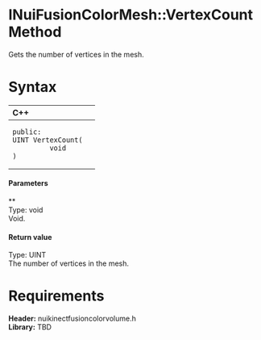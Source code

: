 INuiFusionColorMesh::VertexCount Method  
=======================================  

Gets the number of vertices in the mesh. <span id="syntaxSection"></span>

Syntax  
======  

<table>
<colgroup>
<col width="100%" />
</colgroup>
<thead>
<tr class="header">
<th align="left">C++</th>
</tr>
</thead>
<tbody>
<tr class="odd">
<td align="left"><pre><code>public:  
UINT VertexCount(  
         void  
)</code></pre></td>
</tr>
</tbody>
</table>

<span id="ID4EG"></span>
#### Parameters  

**    
Type: void  
Void.  

<span id="ID4EP"></span>
#### Return value  

Type: UINT  
The number of vertices in the mesh.  

<span id="requirements"></span>

Requirements  
============  

**Header:** nuikinectfusioncolorvolume.h  
**Library:** TBD  



<!--Please do not edit the data in the comment block below.-->
<!--
TOCTitle : VertexCount Method
RLTitle : INuiFusionColorMesh::VertexCount Method
KeywordK : VertexCount method
KeywordK : INuiFusionColorMesh::VertexCount method
KeywordF : INuiFusionColorMesh::VertexCount
KeywordF : VertexCount
KeywordF : Microsoft.Kinect.nuikinectfusioncolorvolume.INuiFusionColorMesh.VertexCount(void)
KeywordA : M:Microsoft.Kinect.nuikinectfusioncolorvolume.INuiFusionColorMesh.VertexCount(void)
AssetID : M:Microsoft.Kinect.nuikinectfusioncolorvolume.INuiFusionColorMesh.VertexCount(void)
Locale : en-us
CommunityContent : 1
APIType : Managed
APILocation : 
APIName : Microsoft.Kinect.nuikinectfusioncolorvolume.INuiFusionColorMesh::VertexCount
TargetOS : Windows
TopicType : kbSyntax
DevLang : C++
DocSet : K4Wv2
ProjType : K4Wv2Proj
Technology : Kinect for Windows
Product : Kinect for Windows SDK v2
productversion : 20
-->
